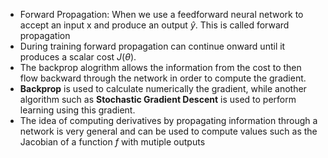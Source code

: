 - Forward Propagation: When we use a feedforward neural network to accept an input x and produce an output $\hat{y}$. This is called forward propagation
- During training forward propagation can continue onward until it produces a scalar cost $J(\theta)$.
- The backprop alogrithm allows the information from the cost to then flow backward through the network in order to compute the gradient.
- **Backprop** is used to calculate numerically the gradient, while another algorithm such as **Stochastic Gradient Descent** is used to perform learning using this gradient.
- The idea of computing derivatives by propagating information through a network is very general and can be used to compute values such as the Jacobian of a function *f* with mutiple outputs